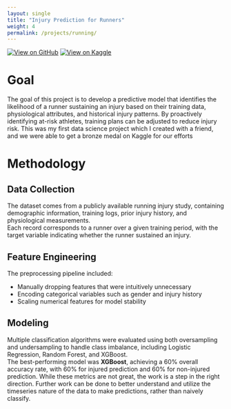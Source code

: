 ```yaml
---
layout: single
title: "Injury Prediction for Runners"
weight: 4
permalink: /projects/running/
---
```

[![View on GitHub](https://img.shields.io/badge/View_on_GitHub-181717?style=for-the-badge&logo=github&logoColor=white)](https://github.com/AmanPatel117/Injury-In-Runners-Data-Science-Project)
[![View on Kaggle](https://img.shields.io/badge/View_on_Kaggle-20BEFF?style=for-the-badge&logo=kaggle&logoColor=white)](https://www.kaggle.com/code/yehonam/running-injury-prediction)

# Goal
The goal of this project is to develop a predictive model that identifies the likelihood of a runner sustaining an injury based on their training data, physiological attributes, and historical injury patterns. By proactively identifying at-risk athletes, training plans can be adjusted to reduce injury risk. This was my first data science project which I created with a friend, and we were able to get a bronze medal on Kaggle for our efforts

# Methodology
## Data Collection
The dataset comes from a publicly available running injury study, containing demographic information, training logs, prior injury history, and physiological measurements.  
Each record corresponds to a runner over a given training period, with the target variable indicating whether the runner sustained an injury.

## Feature Engineering
The preprocessing pipeline included:
- Manually dropping features that were intuitively unnecessary
- Encoding categorical variables such as gender and injury history
- Scaling numerical features for model stability

## Modeling
Multiple classification algorithms were evaluated using both oversampling and undersampling to handle class imbalance, including Logistic Regression, Random Forest, and XGBoost.  
The best-performing model was **XGBoost**, achieving a 60% overall accuracy rate, with 60% for injured prediction and 60% for non-injured prediction. While these metrics are not great, the work is a step in the right direction. Further work can be done to better understand and utilize the timeseries nature of the data to make predictions, rather than naively classify.
